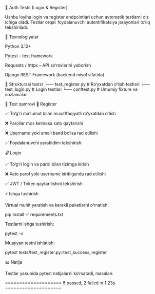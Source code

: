 🔐 Auth Tests (Login & Register)

Ushbu loyiha login va register endpointlari uchun avtomatik testlarni o‘z ichiga oladi.
Testlar orqali foydalanuvchi autentifikatsiya jarayonlari to‘liq tekshiriladi.

🚀 Texnologiyalar

Python 3.12+

Pytest – test framework

Requests / httpx – API so‘rovlarini yuborish

Django REST Framework (backend misol sifatida)

📂 Strukturasi
tests/
 ├── test_register.py   # Ro‘yxatdan o‘tish testlari
 ├── test_login.py      # Login testlari
 └── conftest.py        # Umumiy fixture va sozlamalar

🧪 Test qamrovi
🔑 Register

✅ To‘g‘ri ma’lumot bilan muvaffaqiyatli ro‘yxatdan o‘tish

❌ Parollar mos kelmasa xato qaytarishi

❌ Username yoki email band bo‘lsa rad etilishi

✅ Foydalanuvchi yaratildimi tekshirish

🔓 Login

✅ To‘g‘ri login va parol bilan tizimga kirish

❌ Xato parol yoki username kiritilganda rad etilishi

✅ JWT / Token qaytarilishini tekshirish

⚡ Ishga tushirish

Virtual muhit yaratish va kerakli paketlarni o‘rnatish:

pip install -r requirements.txt


Testlarni ishga tushirish:

pytest -v


Muayyan testni ishlatish:

pytest tests/test_register.py::test_success_register

📊 Natija

Testlar yakunida pytest natijalarni ko‘rsatadi, masalan:

==================== 6 passed, 2 failed in 1.23s ====================
